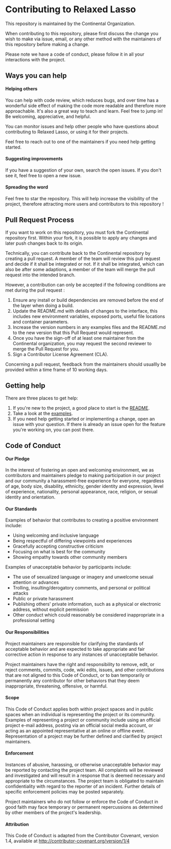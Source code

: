 # Contributing to Relaxed Lasso

This repository is maintained by the Continental Organization.

When contributing to this repository, please first discuss the change you wish to make via issue, email, or any other method with the maintainers of this repository before making a change.

Please note we have a code of conduct, please follow it in all your interactions with the project.

## Ways you can help

#### Helping others

You can help with code review, which reduces bugs, and over time has a wonderful side effect of making the code more readable and therefore more approachable. It's also a great way to teach and learn. Feel free to jump in! Be welcoming, appreciative, and helpful.

You can monitor issues and help other people who have questions about contributing to Relaxed Lasso, or using it for their projects.

Feel free to reach out to one of the maintainers if you need help getting started.

#### Suggesting improvements

If you have a suggestion of your own, search the open issues. If you don't see it, feel free to open a new issue.

#### Spreading the word

Feel free to star the repository. This will help increase the visibility of the project, therefore attracting more users and contributors to this repository !

## Pull Request Process

If you want to work on this repository, you must fork the Continental repository first. Within your fork, it is possible to apply any changes and later push changes back to its origin.

Technically, you can contribute back to the Continental repository by creating a pull request. A member of the team will review this pull request and decide if it shall be integrated or not. If it shall be integrated, which can also be after some adaptions, a member of the team will merge the pull request into the intended branch.

However, a contribution can only be accepted if the following conditions are met during the pull request :

1. Ensure any install or build dependencies are removed before the end of the layer when doing a build.
2. Update the README.md with details of changes to the interface, this includes new environment variables, exposed ports, useful file locations and container parameters.
3. Increase the version numbers in any examples files and the README.md to the new version that this Pull Request would represent.
4. Once you have the sign-off of at least one maintainer from the Continental organization, you may request the second reviewer to merge the Pull Request for you.
5. Sign a Contributor License Agreement (CLA).

Concerning a pull request, feedback from the maintainers should usuallly be provided within a time frame of 10 working days.

## Getting help

There are three places to get help:

1. If you're new to the project, a good place to start is the [README](README.md).
2. Take a look at the [examples](/examples).
3. If you need help getting started or implementing a change, open an issue with your question. If there is already an issue open for the feature you're working on, you can post there.

## Code of Conduct

#### Our Pledge
In the interest of fostering an open and welcoming environment, we as contributors and maintainers pledge to making participation in our project and our community a harassment-free experience for everyone, regardless of age, body size, disability, ethnicity, gender identity and expression, level of experience, nationality, personal appearance, race, religion, or sexual identity and orientation.

#### Our Standards
Examples of behavior that contributes to creating a positive environment include:

- Using welcoming and inclusive language
- Being respectful of differing viewpoints and experiences
- Gracefully accepting constructive criticism
- Focusing on what is best for the community
- Showing empathy towards other community members

Examples of unacceptable behavior by participants include:

- The use of sexualized language or imagery and unwelcome sexual attention or advances
- Trolling, insulting/derogatory comments, and personal or political attacks
- Public or private harassment
- Publishing others' private information, such as a physical or electronic address, without explicit permission
- Other conduct which could reasonably be considered inappropriate in a professional setting

#### Our Responsibilities
Project maintainers are responsible for clarifying the standards of acceptable behavior and are expected to take appropriate and fair corrective action in response to any instances of unacceptable behavior.

Project maintainers have the right and responsibility to remove, edit, or reject comments, commits, code, wiki edits, issues, and other contributions that are not aligned to this Code of Conduct, or to ban temporarily or permanently any contributor for other behaviors that they deem inappropriate, threatening, offensive, or harmful.

#### Scope
This Code of Conduct applies both within project spaces and in public spaces when an individual is representing the project or its community. Examples of representing a project or community include using an official project e-mail address, posting via an official social media account, or acting as an appointed representative at an online or offline event. Representation of a project may be further defined and clarified by project maintainers.

#### Enforcement
Instances of abusive, harassing, or otherwise unacceptable behavior may be reported by contacting the project team. All complaints will be reviewed and investigated and will result in a response that is deemed necessary and appropriate to the circumstances. The project team is obligated to maintain confidentiality with regard to the reporter of an incident. Further details of specific enforcement policies may be posted separately.

Project maintainers who do not follow or enforce the Code of Conduct in good faith may face temporary or permanent repercussions as determined by other members of the project's leadership.

#### Attribution
This Code of Conduct is adapted from the Contributor Covenant, version 1.4, available at http://contributor-covenant.org/version/1/4
